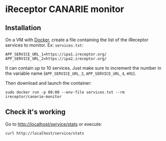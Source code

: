 # iReceptor CANARIE monitor

## Installation
On a VM with [Docker](https://docs.docker.com/install/linux/docker-ce/ubuntu/), create a file containing the list of the iReceptor services to monitor. Ex: `services.txt`:
```
APP_SERVICE_URL_1=https://ipa1.ireceptor.org/
APP_SERVICE_URL_2=https://ipa2.ireceptor.org/
```

It can contain up to 10 services. Just make sure to increment the number in the variable name (`APP_SERVICE_URL_3`, `APP_SERVICE_URL_4`, etc).

Then download and launch the container:
```
sudo docker run -p 80:80 --env-file services.txt --rm ireceptor/canarie-monitor
```

## Check it's working

Go to <http://localhost/service/stats> or execute:
```
curl http://localhost/service/stats
```
